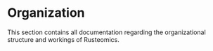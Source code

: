# Organization

This section contains all documentation regarding the organizational structure and workings of Rusteomics.
